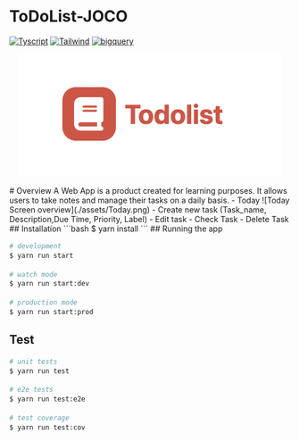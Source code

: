 # ToDoList-JOCO
<p>
    <a href="https://www.typescriptlang.org/" target="blank_"><img alt="Tyscript" src="https://img.shields.io/badge/Typescript-4.4.2-blue" /></a>
    <a href="https://tailwindcss.com/" target="blank_"><img alt="Tailwind" src="https://img.shields.io/badge/Tailwind-3.0-yellowgreen" /></a>
    <a href="https://reactjs.org/" target="blank_"><img alt="bigquery" src="https://img.shields.io/badge/ReactJs-18.2.0-red" /></a>
</p>
<p align="center">
<img src="./assets/Logo.png" alt="Todolist app logo" width="470" height="220" class="center">
</p>
# Overview
A Web App is a product created for learning purposes. It allows users to take notes and manage their tasks on a daily basis.
- Today
![Today Screen overview](./assets/Today.png)
    - Create new task (Task_name, Description,Due Time, Priority, Label)
    - Edit task
    - Check Task
    - Delete Task
## Installation
```bash
$ yarn install
```
## Running the app

```bash
# development
$ yarn run start

# watch mode
$ yarn run start:dev

# production mode
$ yarn run start:prod
```

## Test

```bash
# unit tests
$ yarn run test

# e2e tests
$ yarn run test:e2e

# test coverage
$ yarn run test:cov
```



